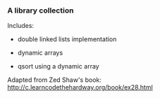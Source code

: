 ### A library collection

Includes:

- double linked lists implementation

- dynamic arrays

- qsort using a dynamic array

Adapted from Zed Shaw's book: http://c.learncodethehardway.org/book/ex28.html